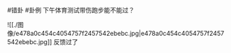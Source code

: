 #错卦 #卦例 
下午体育测试带伤跑步能不能过？

![[./图像/e478a0c454c4054757f2457542ebebc.jpg|e478a0c454c4054757f2457542ebebc.jpg]]
反馈过了